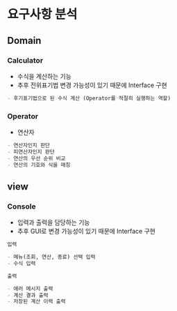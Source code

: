 # 요구사항 분석

## Domain

### Calculator

- 수식을 계산하는 기능
- 추후 전위표기법 변경 가능성이 있기 때문에 Interface 구현

```markdown
- 후기표기법으로 된 수식 계산 (Operator를 적절히 실행하는 역할)
```

### Operator

- 연산자

```markdown
- 연산자인지 판단
- 피연산자인지 판단
- 연산의 우선 순위 비교
- 연산의 기호와 식을 매칭
```

## view

### Console

- 입력과 출력을 담당하는 기능
- 추후 GUI로 변경 가능성이 있기 때문에 Interface 구현

```markdown
입력

- 메뉴(조회, 연산, 종료) 선택 입력
- 수식 입력

출력

- 에러 메시지 출력
- 계산 결과 출력
- 저장된 계산 이력 출력
```
